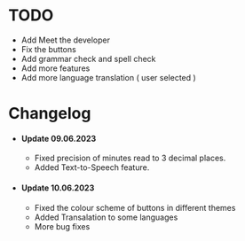 # TODO

- Add Meet the developer
- Fix the buttons
- Add grammar check and spell check
- Add more features
- Add more language translation ( user selected )


# Changelog
- #### Update 09.06.2023
  - Fixed precision of minutes read to 3 decimal places.
  - Added Text-to-Speech feature.
- #### Update 10.06.2023
  - Fixed the colour scheme of buttons in different themes
  - Added Transalation to some languages
  - More bug fixes   

  
  
